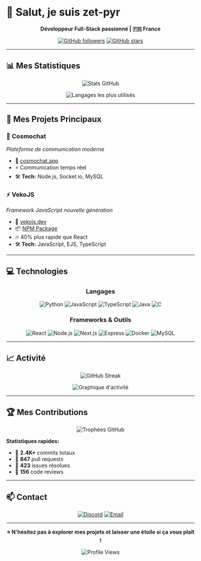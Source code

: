 # 👋 Salut, je suis **zet-pyr**

<div align="center">
  
**Développeur Full-Stack passionné | 🇫🇷 France**

[![GitHub followers](https://img.shields.io/github/followers/zet-pyr?style=social)](https://github.com/zet-pyr)
[![GitHub stars](https://img.shields.io/github/stars/zet-pyr?style=social)](https://github.com/zet-pyr)

</div>

---

## 📊 Mes Statistiques

<div align="center">

![Stats GitHub](https://github-readme-stats.vercel.app/api?username=zet-pyr&show_icons=true&theme=dark&hide_border=true&count_private=true)

![Langages les plus utilisés](https://github-readme-stats.vercel.app/api/top-langs/?username=zet-pyr&layout=compact&theme=dark&hide_border=true)

</div>

---

## 🚀 Mes Projets Principaux

### 🌌 **Cosmochat**
*Plateforme de communication moderne*
- 🔗 [cosmochat.app](https://cosmochat.app/)
- ⚡ Communication temps réel
- 🛠️ **Tech:** Node.js, Socket.io, MySQL

### ⚡ **VekoJS**
*Framework JavaScript nouvelle génération*
- 🔗 [vekojs.dev](https://vekojs.dev/)
- 📦 [NPM Package](https://npmjs.com/package/veko)
- 🔥 40% plus rapide que React
- 🛠️ **Tech:** JavaScript, EJS, TypeScript

---

## 💻 Technologies

<div align="center">

### Langages
![Python](https://img.shields.io/badge/-Python-3776AB?style=flat-square&logo=python&logoColor=white)
![JavaScript](https://img.shields.io/badge/-JavaScript-F7DF1E?style=flat-square&logo=javascript&logoColor=black)
![TypeScript](https://img.shields.io/badge/-TypeScript-3178C6?style=flat-square&logo=typescript&logoColor=white)
![Java](https://img.shields.io/badge/-Java-007396?style=flat-square&logo=java&logoColor=white)
![C](https://img.shields.io/badge/-C-A8B9CC?style=flat-square&logo=c&logoColor=black)

### Frameworks & Outils
![React](https://img.shields.io/badge/-React-61DAFB?style=flat-square&logo=react&logoColor=black)
![Node.js](https://img.shields.io/badge/-Node.js-339933?style=flat-square&logo=node.js&logoColor=white)
![Next.js](https://img.shields.io/badge/-Next.js-000000?style=flat-square&logo=next.js&logoColor=white)
![Express](https://img.shields.io/badge/-Express-000000?style=flat-square&logo=express&logoColor=white)
![Docker](https://img.shields.io/badge/-Docker-2496ED?style=flat-square&logo=docker&logoColor=white)
![MySQL](https://img.shields.io/badge/-MySQL-4479A1?style=flat-square&logo=mysql&logoColor=white)

</div>

---

## 📈 Activité

<div align="center">

![GitHub Streak](https://github-readme-streak-stats.herokuapp.com/?user=zet-pyr&theme=dark&hide_border=true)

![Graphique d'activité](https://github-readme-activity-graph.vercel.app/graph?username=zet-pyr&theme=react-dark&hide_border=true)

</div>

---

## 🏆 Mes Contributions

<div align="center">

![Trophées GitHub](https://github-profile-trophy.vercel.app/?username=zet-pyr&theme=darkhub&no-frame=true&column=3&margin-w=15&margin-h=15)

</div>

**Statistiques rapides:**
- 📝 **2.4K+** commits totaux
- 🔀 **847** pull requests
- 🐛 **423** issues résolues
- 👥 **156** code reviews

---

## 📫 Contact

<div align="center">

[![Discord](https://img.shields.io/badge/-Discord-7289DA?style=for-the-badge&logo=discord&logoColor=white)](https://discord.gg/zetchatori)
[![Email](https://img.shields.io/badge/-Email-D14836?style=for-the-badge&logo=gmail&logoColor=white)](mailto:zetchatori_view@outlook.fr)

</div>

---

<div align="center">

**⭐ N'hésitez pas à explorer mes projets et laisser une étoile si ça vous plaît !**

![Profile Views](https://komarev.com/ghpvc/?username=zet-pyr&color=blueviolet&style=flat-square)

</div>

